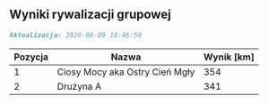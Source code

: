 ## Wyniki rywalizacji grupowej

```markdown
Aktualizacja: 2020-06-09 18:46:50
```

Pozycja | Nazwa | Wynik [km] |
------------ | -------------  | -------------
 1 |Ciosy Mocy aka Ostry Cień Mgły | 354 
 2 |Drużyna A | 341